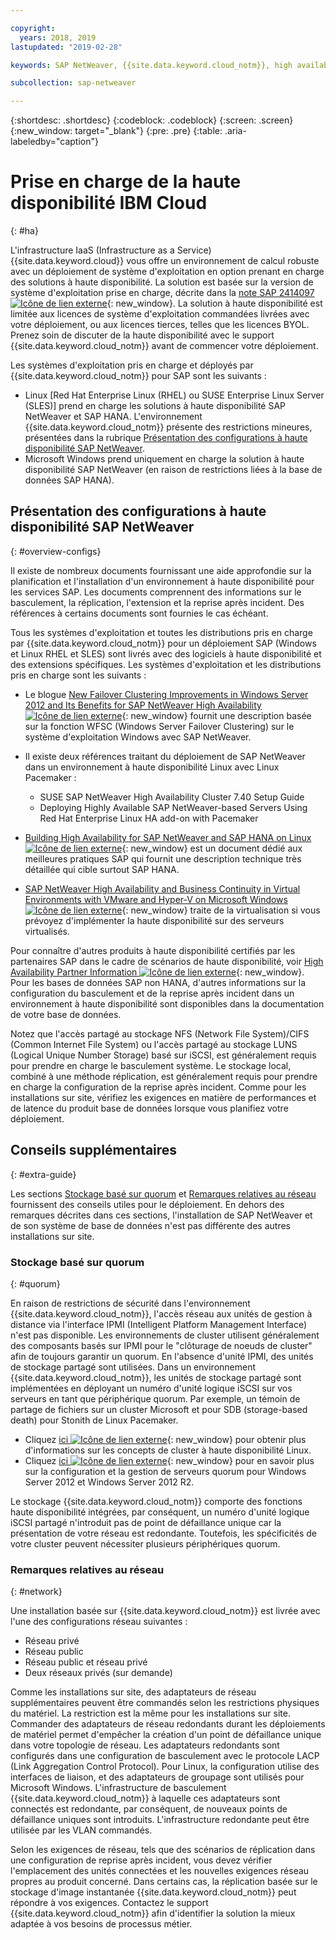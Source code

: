 ```yaml
---

copyright:
  years: 2018, 2019
lastupdated: "2019-02-28"

keywords: SAP NetWeaver, {{site.data.keyword.cloud_notm}}, high availability, highly available, HA, disaster recovery, DR, Microsft Windows Server Failover Clustering, WFSC, bring your own license, BYOL, single point of failure, SPOF, Link Aggregation Control Protocol, LACP, VLANs, SAP Certified, database, Linux Pacemaker

subcollection: sap-netweaver

---
```


{:shortdesc: .shortdesc}
{:codeblock: .codeblock}
{:screen: .screen}
{:new_window: target="_blank"}
{:pre: .pre}
{:table: .aria-labeledby="caption"}


# Prise en charge de la haute disponibilité IBM Cloud
{: #ha}

L'infrastructure IaaS (Infrastructure as a Service) {{site.data.keyword.cloud}} vous offre un environnement de calcul robuste avec un déploiement de système d'exploitation en option prenant en charge des solutions à haute disponibilité. La solution est basée sur la version de système d'exploitation prise en charge, décrite dans la [note SAP 2414097 ![Icône de lien externe](../../icons/launch-glyph.svg "Icône de lien externe")](https://launchpad.support.sap.com/#/notes/2414097){: new_window}. La solution à haute disponibilité est limitée aux licences de système d'exploitation commandées livrées avec votre déploiement, ou aux licences tierces, telles que les licences BYOL. Prenez soin de discuter de la haute disponibilité avec le support {{site.data.keyword.cloud_notm}} avant de commencer votre déploiement. 

Les systèmes d'exploitation pris en charge et déployés par {{site.data.keyword.cloud_notm}} pour SAP sont les suivants :
* Linux [Red Hat Enterprise Linux (RHEL) ou SUSE Enterprise Linux Server (SLES)] prend en charge les solutions à haute disponibilité SAP NetWeaver et SAP HANA. L'environnement {{site.data.keyword.cloud_notm}} présente des restrictions mineures, présentées dans la rubrique [Présentation des configurations à haute disponibilité SAP NetWeaver](#overview-configs).
* Microsoft Windows prend uniquement en charge la solution à haute disponibilité SAP NetWeaver (en raison de restrictions liées à la base de données SAP HANA). 

## Présentation des configurations à haute disponibilité SAP NetWeaver
{: #overview-configs}

Il existe de nombreux documents fournissant une aide approfondie sur la planification et l'installation d'un environnement à haute disponibilité pour les services SAP. Les documents comprennent des informations sur le basculement, la réplication, l'extension et la reprise après incident. Des références à certains documents sont fournies le cas échéant. 

Tous les systèmes d'exploitation et toutes les distributions pris en charge par {{site.data.keyword.cloud_notm}} pour un déploiement SAP (Windows et Linux RHEL et SLES) sont livrés avec des logiciels à haute disponibilité et des extensions spécifiques. Les systèmes d'exploitation et les distributions pris en charge sont les suivants :

* Le blogue [New Failover Clustering Improvements in Windows Server 2012 and Its Benefits for SAP NetWeaver High Availability ![Icône de lien externe](../../icons/launch-glyph.svg "Icône de lien externe")](https://blogs.sap.com/2013/10/16/new-failover-clustering-improvements-in-windows-server-2012-and-its-benefits-for-sap-netweaver-high-availability/){: new_window} fournit une description basée sur la fonction WFSC (Windows Server Failover Clustering) sur le système d'exploitation Windows avec SAP NetWeaver.

* Il existe deux références traitant du déploiement de SAP NetWeaver dans un environnement à haute disponibilité Linux avec Linux Pacemaker :
  * SUSE SAP NetWeaver High Availability Cluster 7.40 Setup Guide
  * Deploying Highly Available SAP NetWeaver-based Servers Using Red Hat Enterprise Linux HA add-on with Pacemaker

* [Building High Availability for SAP NetWeaver and SAP HANA on Linux ![Icône de lien externe](../../icons/launch-glyph.svg "Icône de lien externe")](https://support.sap.com/content/dam/SAAP/SAP_Activate/AGS_70.pdf){: new_window} est un document dédié aux meilleures pratiques SAP qui fournit une description technique très détaillée qui cible surtout SAP HANA.

* [SAP NetWeaver High Availability and Business Continuity in Virtual Environments with VMware and Hyper-V on Microsoft Windows ![Icône de lien externe](../../icons/launch-glyph.svg "Icône de lien externe")](https://www.sap.com/documents/2015/07/508b62bc-5b7c-0010-82c7-eda71af511fa.html){: new_window} traite de la virtualisation si vous prévoyez d'implémenter la haute disponibilité sur des serveurs virtualisés. 

Pour connaître d'autres produits à haute disponibilité certifiés par les partenaires SAP dans le cadre de scénarios de haute disponibilité, voir [High Availability Partner Information ![Icône de lien externe](../../icons/launch-glyph.svg "Icône de lien externe")](https://wiki.scn.sap.com/wiki/display/SI/High+Availability+Partner+Information){: new_window}.
Pour les bases de données SAP non HANA, d'autres informations sur la configuration du basculement et de la reprise après incident dans un environnement à haute disponibilité sont disponibles dans la documentation de votre base de données. 

Notez que l'accès partagé au stockage NFS (Network File System)/CIFS (Common Internet File System) ou l'accès partagé au stockage LUNS (Logical Unique Number Storage) basé sur iSCSI, est généralement requis pour prendre en charge le basculement système. Le stockage local, combiné à une méthode réplication, est généralement requis pour prendre en charge la configuration de la reprise après incident. Comme pour les installations sur site, vérifiez les exigences en matière de performances et de latence du produit base de données lorsque vous planifiez votre déploiement. 

## Conseils supplémentaires
{: #extra-guide}

Les sections [Stockage basé sur quorum](#quorum) et [Remarques relatives au réseau](#network) fournissent des conseils utiles pour le déploiement. En dehors des remarques décrites dans ces sections, l'installation de SAP NetWeaver et de son système de base de données n'est pas différente des autres installations sur site. 

### Stockage basé sur quorum
{: #quorum}

En raison de restrictions de sécurité dans l'environnement {{site.data.keyword.cloud_notm}}, l'accès réseau aux unités de gestion à distance via l'interface IPMI (Intelligent Platform Management Interface) n'est pas disponible. Les environnements de cluster utilisent généralement des composants basés sur IPMI pour le "clôturage de noeuds de cluster" afin de toujours garantir un quorum. En l'absence d'unité IPMI, des unités de stockage partagé sont utilisées. Dans un environnement {{site.data.keyword.cloud_notm}}, les unités de stockage partagé sont implémentées en déployant un numéro d'unité logique iSCSI sur vos serveurs en tant que périphérique quorum. Par exemple, un témoin de partage de fichiers sur un cluster Microsoft et pour SDB (storage-based death) pour Stonith de Linux Pacemaker. 
* Cliquez [ici ![Icône de lien externe](../../icons/launch-glyph.svg "Icône de lien externe")](http://linux-ha.org/wiki/Cluster_Concepts){: new_window} pour obtenir plus d'informations sur les concepts de cluster à haute disponibilité Linux. 
* Cliquez [ici ![Icône de lien externe](../../icons/launch-glyph.svg "Icône de lien externe")](https://docs.microsoft.com/en-us/windows-server/failover-clustering/manage-cluster-quorum){: new_window} pour en savoir plus sur la configuration et la gestion de serveurs quorum pour Windows Server 2012 et Windows Server 2012 R2.

Le stockage {{site.data.keyword.cloud_notm}} comporte des fonctions haute disponibilité intégrées, par conséquent, un numéro d'unité logique iSCSI partagé n'introduit pas de point de défaillance unique car la présentation de votre réseau est redondante. Toutefois, les spécificités de votre cluster peuvent nécessiter plusieurs périphériques quorum. 

### Remarques relatives au réseau
{: #network}

Une installation basée sur {{site.data.keyword.cloud_notm}} est livrée avec l'une des configurations réseau suivantes :
* Réseau privé
* Réseau public
* Réseau public et réseau privé
* Deux réseaux privés (sur demande)

Comme les installations sur site, des adaptateurs de réseau supplémentaires peuvent être commandés selon les restrictions physiques du matériel. La restriction est la même pour les installations sur site. Commander des adaptateurs de réseau redondants durant les déploiements de matériel permet d'empêcher la création d'un point de défaillance unique dans votre topologie de réseau. Les adaptateurs redondants sont configurés dans une configuration de basculement avec le protocole LACP (Link Aggregation Control Protocol). Pour Linux, la configuration utilise des interfaces de liaison, et des adaptateurs de groupage sont utilisés pour Microsoft Windows. L'infrastructure de basculement {{site.data.keyword.cloud_notm}} à laquelle ces adaptateurs sont connectés est redondante, par conséquent, de nouveaux points de défaillance uniques sont introduits. L'infrastructure redondante peut être utilisée par les VLAN commandés. 

Selon les exigences de réseau, tels que des scénarios de réplication dans une configuration de reprise après incident, vous devez vérifier l'emplacement des unités connectées et les nouvelles exigences réseau propres au produit concerné. Dans certains cas, la réplication basée sur le stockage d'image instantanée {{site.data.keyword.cloud_notm}} peut répondre à vos exigences. Contactez le support {{site.data.keyword.cloud_notm}} afin d'identifier la solution la mieux adaptée à vos besoins de processus métier. 

